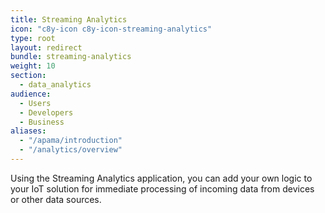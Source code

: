 ```yaml
---
title: Streaming Analytics
icon: "c8y-icon c8y-icon-streaming-analytics"
type: root
layout: redirect
bundle: streaming-analytics
weight: 10
section:
  - data_analytics
audience:
  - Users
  - Developers
  - Business
aliases:
  - "/apama/introduction"
  - "/analytics/overview"
---
```


Using the Streaming Analytics application, you can add your own logic to your IoT solution for immediate processing of incoming data from devices or other data sources.
